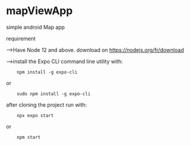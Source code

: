# mapViewApp
simple android Map app

requirement 

  -->Have Node 12 and above. download on https://nodejs.org/fr/download
  
  -->install the Expo CLI command line utility with:  
  
        npm install -g expo-cli 

or
        
        sudo npm install -g expo-cli

after cloning the project run with:

        npx expo start

or
        
        npm start
